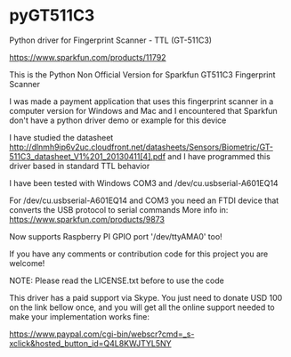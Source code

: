 pyGT511C3
=========

Python driver for Fingerprint Scanner - TTL (GT-511C3)

https://www.sparkfun.com/products/11792

This is the Python Non Official Version for Sparkfun GT511C3 Fingerprint Scanner

I was made a payment application that uses this fingerprint scanner in a computer version for Windows and Mac and I encountered that Sparkfun don't have a python driver demo or example for this device

I have studied the datasheet 
http://dlnmh9ip6v2uc.cloudfront.net/datasheets/Sensors/Biometric/GT-511C3_datasheet_V1%201_20130411[4].pdf and I have programmed this driver based in standard TTL behavior 


I have been tested with Windows COM3 and /dev/cu.usbserial-A601EQ14 

For /dev/cu.usbserial-A601EQ14 and COM3  you need  an FTDI device that converts the USB protocol to serial commands
More info in:
https://www.sparkfun.com/products/9873

Now supports Raspberry PI GPIO port '/dev/ttyAMA0' too!

If you have any comments or contribution code for this project you are welcome!

NOTE: Please read the LICENSE.txt before to use the code

This driver has a paid support via Skype. You just need to donate USD 100 on the link bellow once, and you will get all the online support needed to make your implementation works fine:

https://www.paypal.com/cgi-bin/webscr?cmd=_s-xclick&hosted_button_id=Q4L8KWJTYL5NY
